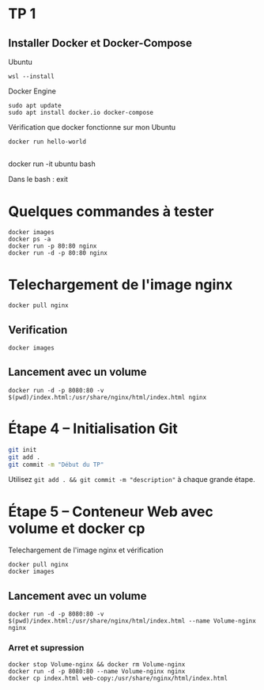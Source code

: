 # TP 1

## Installer Docker et Docker-Compose

Ubuntu

```
wsl --install

```

Docker Engine
```
sudo apt update
sudo apt install docker.io docker-compose
```
Vérification que docker fonctionne sur mon Ubuntu

```
docker run hello-world
```

## 

docker run -it ubuntu bash

Dans le bash : exit

# Quelques commandes à tester

```
docker images
docker ps -a
docker run -p 80:80 nginx
docker run -d -p 80:80 nginx
```


# Telechargement de l'image nginx 

```
docker pull nginx
```
## Verification 

```
docker images

```
## Lancement avec un volume 

```
docker run -d -p 8080:80 -v $(pwd)/index.html:/usr/share/nginx/html/index.html nginx

```

# Étape 4 – Initialisation Git
 
```bash
git init
git add .
git commit -m "Début du TP"
```
Utilisez `git add . && git commit -m "description"` à chaque grande étape.
 
# Étape 5 – Conteneur Web avec volume et docker cp
 
Telechargement de l'image nginx et vérification

```
docker pull nginx
docker images
```
 
 
 
## Lancement avec un volume
 
```
docker run -d -p 8080:80 -v $(pwd)/index.html:/usr/share/nginx/html/index.html --name Volume-nginx nginx
```
 
 
 ### Arret et supression
```
docker stop Volume-nginx && docker rm Volume-nginx
docker run -d -p 8080:80 --name Volume-nginx nginx
docker cp index.html web-copy:/usr/share/nginx/html/index.html
```




